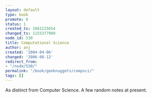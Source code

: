 ```yaml
---
layout: default
type: book
promote: 0
status: 1
created_ts: 1081225654
changed_ts: 1155377909
node_id: 530
title: Computational Science
author: anj
created: '2004-04-06'
changed: '2006-08-12'
redirect_from:
- "/node/530/"
permalink: "/book/geeknuggets/compsci/"
tags: []
---
```

As distinct from Computer Science.  A few random notes at present.
